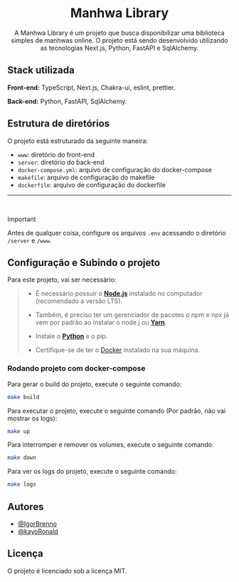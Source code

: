<h1 align="center">Manhwa Library</h1>

<p align="center">
A Manhwa Library é um projeto que busca disponibilizar uma biblioteca simples de manhwas online. O projeto está sendo desenvolvido utilizando as tecnologias Next.js, Python, FastAPI e SqlAlchemy.
</p>

## **Stack utilizada**

**Front-end:** TypeScript, Next.js, Chakra-ui, eslint, prettier.

**Back-end:** Python, FastAPI, SqlAlchemy.

## **Estrutura de diretórios**

O projeto está estruturado da seguinte maneira:

* `www`: diretório do front-end
* `server`: diretório do back-end
* `docker-compose.yml`: arquivo de configuração do docker-compose
* `makefile`: arquivo de configuração do makefile
* `dockerfile`: arquivo de configuração do dockerfile

<hr/>
<br/>

> [!IMPORTANT]  
> Antes de qualquer coisa, configure os arquivos `.env` acessando o diretório `/server` e `/www`.

## **Configuração e Subindo o projeto**

Para este projeto, vai ser necessário:

<blockquote>

- É necessário possuir o **[Node.js](https://nodejs.org/en/)** instalado no computador (recomendado a versão LTS).

- Também, é preciso ter um gerenciador de pacotes o npm e npx já vem por padrão ao instalar o node.j ou **[Yarn](https://www.npmjs.com/package/yarn)**.

- Instale o **[Python](https://www.python.org/)** e o pip.

- Certifique-se de ter o [Docker](https://www.docker.com/get-started) instalado na sua máquina.
  
</blockquote>

### Rodando projeto com docker-compose

Para gerar o build do projeto, execute o seguinte comando:
```bash
make build
```

Para executar o projeto, execute o seguinte comando (Por padrão, não vai mostrar os logs):
```bash
make up
```

Para interromper e remover os volumes, execute o seguinte comando:
```bash
make down
```

Para ver os logs do projeto, execute o seguinte comando:
```bash
make logs
```

## **Autores**

- [@IgorBrenno](https://www.github.com/IgorBrenno)
- [@kayoRonald](https://www.github.com/kayoRonald)

## **Licença**

O projeto é licenciado sob a licença MIT.
